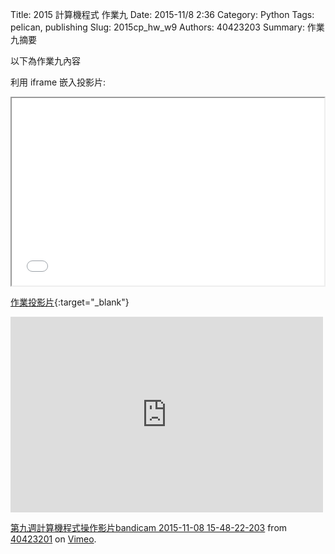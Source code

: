 Title: 2015 計算機程式 作業九
Date: 2015-11/8 2:36
Category: Python
Tags: pelican, publishing
Slug: 2015cp_hw_w9
Authors: 40423203
Summary: 作業九摘要

以下為作業九內容

利用 iframe 嵌入投影片:

<iframe src="40423203_cp_w9_p.html" width="500" height="300"></iframe>

[作業投影片](40423203_cp_w9_p.html){:target="_blank"}

<iframe src="https://player.vimeo.com/video/145030461" width="500" height="313" frameborder="0" webkitallowfullscreen mozallowfullscreen allowfullscreen></iframe> <p><a href="https://vimeo.com/145030461">第九週計算機程式操作影片bandicam 2015-11-08 15-48-22-203</a> from <a href="https://vimeo.com/user45597735">40423201</a> on <a href="https://vimeo.com">Vimeo</a>.</p>